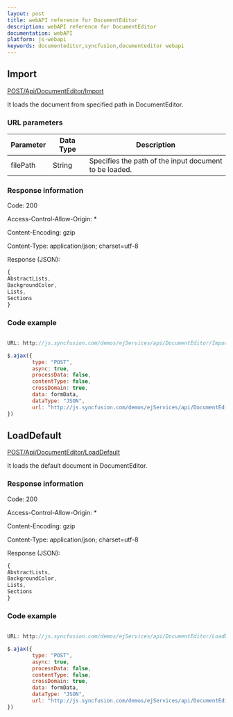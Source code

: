 ```yaml
---
layout: post
title: webAPI reference for DocumentEditor
description: webAPI reference for DocumentEditor
documentation: webAPI
platform: js-webapi
keywords: documenteditor,syncfusion,documenteditor webapi
---
```


## Import

[POST/Api/DocumentEditor/Import](http://js.syncfusion.com/demos/ejServices/api/DocumentEditor/Import)

It loads the document from specified path in DocumentEditor.

### URL parameters

|  Parameter | Data Type| Description | 
|---|---|---|
|filePath|String|Specifies the path of the input document to be loaded.| 

### Response information 

Code: 200

Access-Control-Allow-Origin: *

Content-Encoding: gzip

Content-Type:  application/json; charset=utf-8

Response (JSON):   

~~~ javascript
{
AbstractLists,
BackgroundColor,
Lists,
Sections
}
~~~ 

### Code example 


~~~ javascript

URL: http://js.syncfusion.com/demos/ejServices/api/DocumentEditor/Import

$.ajax({
        type: "POST",
        async: true,
        processData: false,
        contentType: false,
        crossDomain: true,
        data: formData,
        dataType: "JSON",
        url: "http://js.syncfusion.com/demos/ejServices/api/DocumentEditor/Import",
})

~~~ 


## LoadDefault

[POST/Api/DocumentEditor/LoadDefault](http://js.syncfusion.com/demos/ejServices/api/DocumentEditor/LoadDefaul)

It loads the default document in DocumentEditor.

### Response information 

Code: 200

Access-Control-Allow-Origin: *

Content-Encoding: gzip

Content-Type:  application/json; charset=utf-8

Response (JSON):   

~~~ javascript
{
AbstractLists,
BackgroundColor,
Lists,
Sections
}
~~~ 

### Code example 

~~~ javascript

URL: http://js.syncfusion.com/demos/ejServices/api/DocumentEditor/LoadDefault 

$.ajax({
        type: "POST",
        async: true,
        processData: false,
        contentType: false,
        crossDomain: true,
        data: formData,
        dataType: "JSON",
        url: "http://js.syncfusion.com/demos/ejServices/api/DocumentEditor/LoadDefault",
})

~~~ 